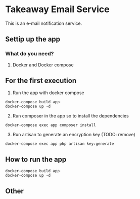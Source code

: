 # Takeaway Email Service

This is an e-mail notification service.

## Settip up the app

### What do you need?
1. Docker and Docker compose

## For the first execution
1. Run the app with docker compose
```
docker-compose build app
docker-compose up -d
```
2. Run composer in the app so to install the dependencies
```
docker-compose exec app composer install
```

3. Run artisan to generate an encryption key (TODO: remove)
```
docker-compose exec app php artisan key:generate
```

## How to run the app
```
docker-compose build app
docker-compose up -d
```

## Other


